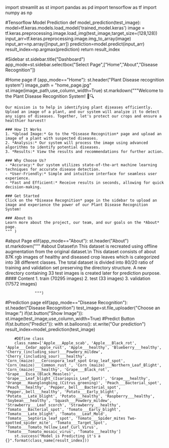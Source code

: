 import streamlit as st 
import pandas as pd 
import tensorflow as tf
import numpy as np

#Tensorflow Model Prediction
def model_prediction(test_image):
    model=tf.keras.models.load_model('trained_model.keras')
    image = tf.keras.preprocessing.image.load_img(test_image,target_size=(128,128))
    input_arr=tf.keras.preprocessing.image.img_to_array(image)
    input_arr=np.array([input_arr])
    prediction=model.predict(input_arr)
    result_index=np.argmax(prediction) 
    return  result_index

#Sidebar
st.sidebar.title("Dashboard")
app_mode=st.sidebar.selectbox("Select Page",["Home","About","Disease Recognition"])

#Home page
if (app_mode=="Home"):
    st.header("Plant Disease recognition system")
    image_path = "home_page.jpg"
    st.image(image_path,use_column_width=True)
    st.markdown("""Welcome to the Plant Disease Recognition System! 🌿🔍
    
    Our mission is to help in identifying plant diseases efficiently. Upload an image of a plant, and our system will analyze it to detect any signs of diseases. Together, let's protect our crops and ensure a healthier harvest!

    ### How It Works
    1. *Upload Image:* Go to the *Disease Recognition* page and upload an image of a plant with suspected diseases.
    2. *Analysis:* Our system will process the image using advanced algorithms to identify potential diseases.
    3. *Results:* View the results and recommendations for further action.

    ### Why Choose Us?
    - *Accuracy:* Our system utilizes state-of-the-art machine learning techniques for accurate disease detection.
    - *User-Friendly:* Simple and intuitive interface for seamless user experience.
    - *Fast and Efficient:* Receive results in seconds, allowing for quick decision-making.

    ### Get Started
    Click on the *Disease Recognition* page in the sidebar to upload an image and experience the power of our Plant Disease Recognition System!

    ### About Us
    Learn more about the project, our team, and our goals on the *About* page.
    """ )

#abput Page
elif(app_mode=="About"):
    st.header("About")    
    st.markdown("""
                #about Dataset\n
                This dataset is recreated using offline augmentation from the original dataset.\n
                This dataset consists of about 87K rgb images of healthy and diseased crop leaves which is categorized into 38 different classes.
                The total dataset is divided into 80/20 ratio of training and validation set preserving the directory structure.
                A new directory containing 33 test images is created later for prediction purpose.
                #### Content
                1. train (70295 images)
                2. test (33 images)
                3. validation (17572 images)


                 """)
 
#Prediction page
elif(app_mode=="Disease Recognition"):
    st.header("Disease Recognition")
    test_image=st.file_uploader("Choose an Image:")
    if(st.button("Show Image")):
        st.image(test_image,use_column_width=True)
    #Predict Button
    if(st.button("Predict")):
        with st.balloons():
            st.write("Our prediction")
        result_index=model_prediction(test_image)

        #DEfine class
        class_name=['Apple___Apple_scab', 'Apple___Black_rot', 'Apple___Cedar_apple_rust', 'Apple___healthy', 'Blueberry___healthy', 'Cherry_(including_sour)___Powdery_mildew', 'Cherry_(including_sour)___healthy', 'Corn_(maize)___Cercospora_leaf_spot Gray_leaf_spot', 'Corn_(maize)___Common_rust_', 'Corn_(maize)___Northern_Leaf_Blight', 'Corn_(maize)___healthy', 'Grape___Black_rot', 'Grape___Esca_(Black_Measles)', 'Grape___Leaf_blight_(Isariopsis_Leaf_Spot)', 'Grape___healthy', 'Orange___Haunglongbing_(Citrus_greening)', 'Peach___Bacterial_spot', 'Peach___healthy', 'Pepper,_bell___Bacterial_spot', 'Pepper,_bell___healthy', 'Potato___Early_blight', 'Potato___Late_blight', 'Potato___healthy', 'Raspberry___healthy', 'Soybean___healthy', 'Squash___Powdery_mildew', 'Strawberry___Leaf_scorch', 'Strawberry___healthy', 'Tomato___Bacterial_spot', 'Tomato___Early_blight', 'Tomato___Late_blight', 'Tomato___Leaf_Mold', 'Tomato___Septoria_leaf_spot', 'Tomato___Spider_mites Two-spotted_spider_mite', 'Tomato___Target_Spot', 'Tomato___Tomato_Yellow_Leaf_Curl_Virus', 'Tomato___Tomato_mosaic_virus', 'Tomato___healthy']
        st.success("Model is Predicting it's a {}".format(class_name[result_index]))

